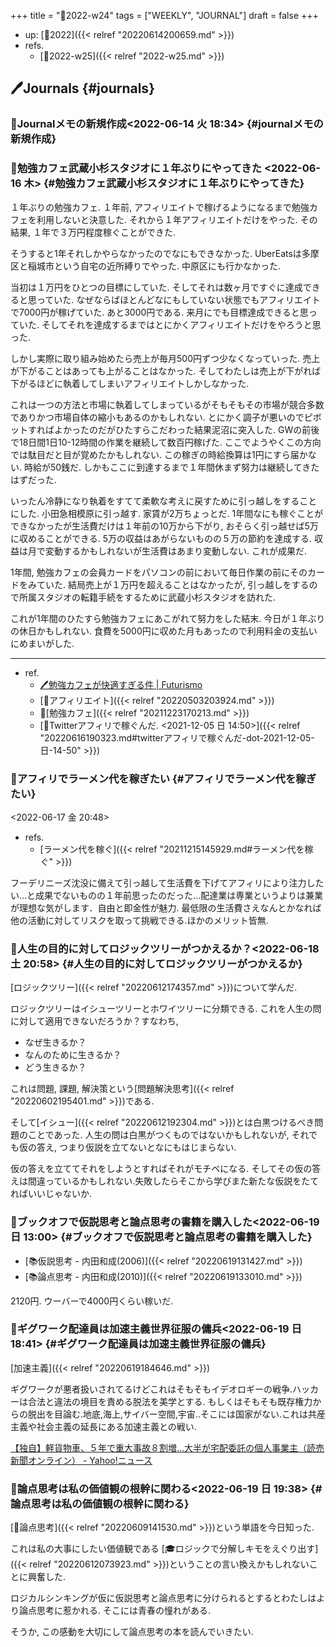 +++
title = "📓2022-w24"
tags = ["WEEKLY", "JOURNAL"]
draft = false
+++

-   up: [📅2022]({{< relref "20220614200659.md" >}})
-   refs.
    -   [📓2022-w25]({{< relref "2022-w25.md" >}})


## 🖊Journals {#journals}


### 💭Journalメモの新規作成<span class="timestamp-wrapper"><span class="timestamp">&lt;2022-06-14 火 18:34&gt;</span></span> {#journalメモの新規作成}


### 💭勉強カフェ武蔵小杉スタジオに１年ぶりにやってきた <span class="timestamp-wrapper"><span class="timestamp">&lt;2022-06-16 木&gt;</span></span> {#勉強カフェ武蔵小杉スタジオに１年ぶりにやってきた}

１年ぶりの勉強カフェ. １年前, アフィリエイトで稼げるようになるまで勉強カフェを利用しないと決意した. それから１年アフィリエイトだけをやった. その結果, １年で３万円程度稼ぐことができた.

そうすると1年それしかやらなかったのでなにもできなかった. UberEatsは多摩区と稲城市という自宅の近所縛りでやった. 中原区にも行かなかった.

当初は１万円をひとつの目標にしていた. そしてそれは数ヶ月ですぐに達成できると思っていた. なぜならばほとんどなにもしていない状態でもアフィリエイトで7000円が稼げていた. あと3000円である. 来月にでも目標達成できると思っていた. そしてそれを達成するまではとにかくアフィリエイトだけをやろうと思った.

しかし実際に取り組み始めたら売上が毎月500円ずつ少なくなっていった. 売上が下がることはあっても上がることはなかった. そしてわたしは売上が下がれば下がるほどに執着してしまいアフィリエイトしかしなかった.

これは一つの方法と市場に執着してしまっているがそもそもその市場が競合多数でありかつ市場自体の縮小もあるのかもしれない. とにかく調子が悪いのでピボットすればよかったのだがひたすらこだわった結果泥沼に突入した. GWの前後で18日間1日10-12時間の作業を継続して数百円稼げた. ここでようやくこの方向では駄目だと目が覚めたかもしれない. この稼ぎの時給換算は1円にすら届かない. 時給が50銭だ. しかもここに到達するまで１年間休まず努力は継続してきたはずだった.

いったん冷静になり執着をすてて柔軟な考えに戻すために引っ越しをすることにした. 小田急相模原に引っ越す. 家賃が2万ちょっとだ. 1年間なにも稼ぐことができなかったが生活費だけは１年前の10万から下がり, おそらく引っ越せば5万に収めることができる. 5万の収益はあがらないものの５万の節約を達成する. 収益は月で変動するかもしれないが生活費はあまり変動しない. これが成果だ.

1年間, 勉強カフェの会員カードをパソコンの前において毎日作業の前にそのカードをみていた. 結局売上が１万円を超えることはなかったが, 引っ越しをするので所属スタジオの転籍手続をするために武蔵小杉スタジオを訪れた.

これが1年間のひたすら勉強カフェにあこがれて努力をした結末. 今日が１年ぶりの休日かもしれない. 食費を5000円に収めた月もあったので利用料金の支払いにめまいがした.

---

-   ref.
    -   [🖊勉強カフェが快適すぎる件 | Futurismo](https://futurismo.biz/archives/5943/)
    -   [🔖アフィリエイト]({{< relref "20220503203924.md" >}})
    -   🔖[勉強カフェ]({{< relref "20211223170213.md" >}})
    -   [💭Twitterアフィリで稼ぐんだ. <2021-12-05 日 14:50>]({{< relref "20220616190323.md#twitterアフィリで稼ぐんだ-dot-2021-12-05-日-14-50" >}})


### 💭アフィリでラーメン代を稼ぎたい {#アフィリでラーメン代を稼ぎたい}

<span class="timestamp-wrapper"><span class="timestamp">&lt;2022-06-17 金 20:48&gt;</span></span>

-   refs.
    -   [ラーメン代を稼ぐ]({{< relref "20211215145929.md#ラーメン代を稼ぐ" >}})

フーデリニーズ沈没に備えて引っ越して生活費を下げてアフィリにより注力したい...と成果でないものの１年前思ったのだった...配達業は専業というよりは兼業が理想な気がします．自由と即金性が魅力. 最低限の生活費さえなんとかなれば他の活動に対してリスクを取って挑戦できる.ほかのメリット皆無.


### 💭人生の目的に対してロジックツリーがつかえるか？<span class="timestamp-wrapper"><span class="timestamp">&lt;2022-06-18 土 20:58&gt;</span></span> {#人生の目的に対してロジックツリーがつかえるか}

[ロジックツリー]({{< relref "20220612174357.md" >}})について学んだ.

ロジックツリーはイシューツリーとホワイツリーに分類できる. これを人生の問に対して適用できないだろうか？すなわち,

-   なぜ生きるか？
-   なんのために生きるか？
-   どう生きるか？

これは問題, 課題, 解決策という[問題解決思考]({{< relref "20220602195401.md" >}})である.

そして[イシュー]({{< relref "20220612192304.md" >}})とは白黒つけるべき問題のことであった. 人生の問は白黒がつくものではないかもしれないが, それでも仮の答え, つまり仮説を立てないとなにもはじまらない.

仮の答えを立ててそれをしようとすればそれがモチベになる. そしてその仮の答えは間違っているかもしれない.失敗したらそこから学びまた新たな仮説をたてればいいじゃないか.


### 💭ブックオフで仮説思考と論点思考の書籍を購入した<span class="timestamp-wrapper"><span class="timestamp">&lt;2022-06-19 日 13:00&gt;</span></span> {#ブックオフで仮説思考と論点思考の書籍を購入した}

-   [📚仮説思考 - 内田和成(2006)]({{< relref "20220619131427.md" >}})
-   [📚論点思考 - 内田和成(2010)]({{< relref "20220619133010.md" >}})

2120円. ウーバーで4000円くらい稼いだ.


### 💭ギグワーク配達員は加速主義世界征服の傭兵<span class="timestamp-wrapper"><span class="timestamp">&lt;2022-06-19 日 18:41&gt;</span></span> {#ギグワーク配達員は加速主義世界征服の傭兵}

[加速主義]({{< relref "20220619184646.md" >}})

ギグワークが悪者扱いされてるけどこれはそもそもイデオロギーの戦争.ハッカーは合法と違法の境目を責める脱法を美学とする. もしくはそもそも既存権力からの脱出を目論む.地底,海上,サイバー空間,宇宙..そこには国家がない.これは共産主義や社会主義の延長にある加速主義との戦い.

[【独自】軽貨物車、５年で重大事故８割増…大半が宅配委託の個人事業主（読売新聞オンライン） - Yahoo!ニュース](https://news.yahoo.co.jp/articles/4d757328556a4ce8894c85431893e058c86f5be0)


### 💭論点思考は私の価値観の根幹に関わる<span class="timestamp-wrapper"><span class="timestamp">&lt;2022-06-19 日 19:38&gt;</span></span> {#論点思考は私の価値観の根幹に関わる}

[📝論点思考]({{< relref "20220609141530.md" >}})という単語を今日知った.

これは私の大事にしたい価値観である [🎓ロジックで分解しキモをえぐり出す]({{< relref "20220612073923.md" >}})ということの言い換えかもしれないことに興奮した.

ロジカルシンキングが仮に仮説思考と論点思考に分けられるとするとわたしはより論点思考に惹かれる. そこには青春の憧れがある.

そうか, この感動を大切にして論点思考の本を読んでいきたい.
